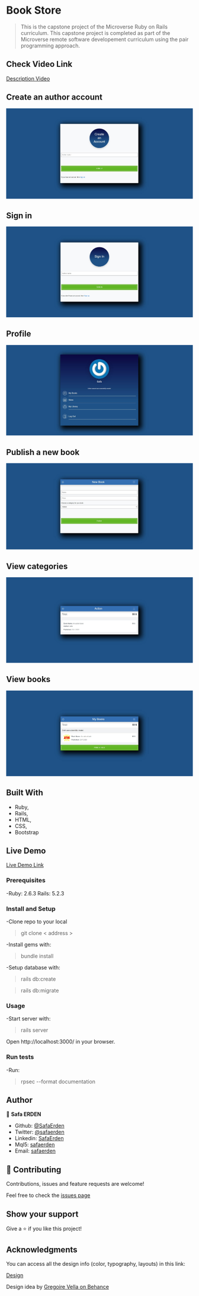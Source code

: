 # Book Store

> This is the capstone project of the Microverse Ruby on Rails curriculum. This capstone project is completed as part of the Microverse remote software developement curriculum using the pair programming approach.

## Check Video Link

[Description Video](https://www.loom.com/share/ef3f7a167bf443b396eba32408f12a3b)

## Create an author account

![screenshot](./app/assets/images/img/signup.JPG)

## Sign in

![screenshot](./app/assets/images/img/signin.JPG)

## Profile

![screenshot](./app/assets/images/img/profile.JPG)

## Publish a new book

![screenshot](./app/assets/images/img/newbook.JPG)

## View categories

![screenshot](./app/assets/images/img/category.JPG)

## View books

![screenshot](./app/assets/images/img/mybooks.JPG)

## Built With

- Ruby,
- Rails,
- HTML,
- CSS,
- Bootstrap

## Live Demo

[Live Demo Link](https://salty-wildwood-28317.herokuapp.com/)

### Prerequisites

-Ruby: 2.6.3 Rails: 5.2.3

### Install and Setup

-Clone repo to your local
> git clone < address >

-Install gems with:
> bundle install

-Setup database with:
> rails db:create

> rails db:migrate

### Usage

-Start server with:
> rails server

Open http://localhost:3000/ in your browser.

### Run tests
-Run:
> rpsec --format documentation

## Author

👤 **Safa ERDEN**

- Github: [@SafaErden](https://github.com/SafaErden)
- Twitter: [@safaerden](https://twitter.com/safaerden)
- Linkedin: [SafaErden](https://www.linkedin.com/in/safaerden/)
- Mql5: [safaerden](https://www.mql5.com/en/users/safaerden)
- Email: [safaerden](mailto:safaerden@gmail.com)

## 🤝 Contributing

Contributions, issues and feature requests are welcome!

Feel free to check the [issues page](https://github.com/SafaErden/Book-Store/issues)

## Show your support

Give a ⭐️ if you like this project!

## Acknowledgments

You can access all the design info (color, typography, layouts) in this link:

[Design](https://www.behance.net/gallery/19759151/Snapscan-iOs-design-and-branding?tracking_source=)

Design idea by [Gregoire Vella on Behance](https://www.behance.net/gregoirevella)
